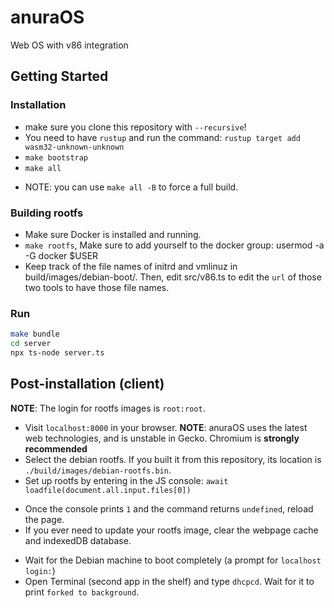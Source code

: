 # anuraOS
Web OS with v86 integration

## Getting Started

### Installation
- make sure you clone this repository with `--recursive`!
- You need to have `rustup` and run the command: `rustup target add wasm32-unknown-unknown`
- `make bootstrap`
- `make all`
 * NOTE: you can use `make all -B` to force a full build.

### Building rootfs
- Make sure Docker is installed and running.
- `make rootfs`, Make sure to add yourself to the docker group: usermod -a -G docker $USER
- Keep track of the file names of initrd and vmlinuz in build/images/debian-boot/. Then, edit src/v86.ts to edit the `url` of those two tools to have those file names.

### Run
```sh
make bundle
cd server
npx ts-node server.ts 
```

## Post-installation (client)
**NOTE**: The login for rootfs images is `root:root`.

- Visit `localhost:8000` in your browser. **NOTE**: anuraOS uses the latest web technologies, and is unstable in Gecko. Chromium is **strongly recommended**
- Select the debian rootfs. If you built it from this repository, its location is `./build/images/debian-rootfs.bin`.
- Set up rootfs by entering in the JS console: `await loadfile(document.all.input.files[0])`
 * Once the console prints `1` and the command returns `undefined`, reload the page.
 * If you ever need to update your rootfs image, clear the webpage cache and indexedDB database.
- Wait for the Debian machine to boot completely (a prompt for `localhost login:`)
- Open Terminal (second app in the shelf) and type `dhcpcd`. Wait for it to print `forked to background`.
